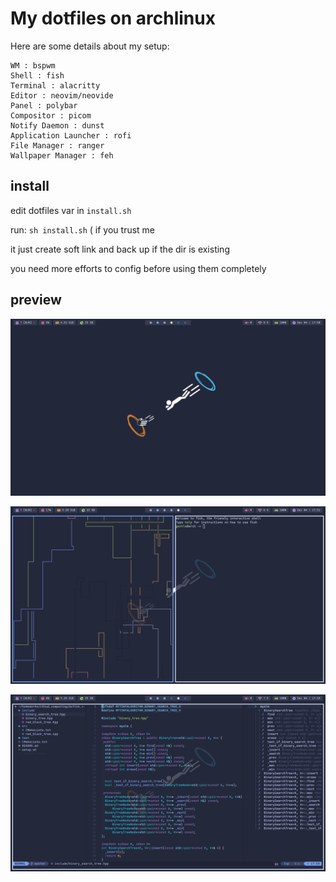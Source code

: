 # My dotfiles on archlinux

Here are some details about my setup:

    WM : bspwm
    Shell : fish 
    Terminal : alacritty 
    Editor : neovim/neovide
    Panel : polybar
    Compositor : picom
    Notify Daemon : dunst
    Application Launcher : rofi
    File Manager : ranger
    Wallpaper Manager : feh

## install

edit dotfiles var in `install.sh`

run: `sh install.sh` ( if you trust me

it just create soft link and back up if the dir is existing

you need more efforts to config before using them completely

## preview

![](./imgs/image-20231204175053.png)

![](./imgs/image-20231204175142.png)

![](./imgs/image-20231204180020.png)
